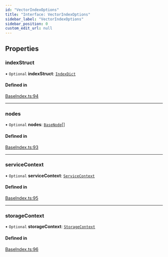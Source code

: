 ```yaml
---
id: "VectorIndexOptions"
title: "Interface: VectorIndexOptions"
sidebar_label: "VectorIndexOptions"
sidebar_position: 0
custom_edit_url: null
---
```


## Properties

### indexStruct

• `Optional` **indexStruct**: [`IndexDict`](../classes/IndexDict.md)

#### Defined in

[BaseIndex.ts:94](https://github.com/run-llama/LlamaIndexTS/blob/e108757/packages/core/src/BaseIndex.ts#L94)

___

### nodes

• `Optional` **nodes**: [`BaseNode`](../classes/BaseNode.md)[]

#### Defined in

[BaseIndex.ts:93](https://github.com/run-llama/LlamaIndexTS/blob/e108757/packages/core/src/BaseIndex.ts#L93)

___

### serviceContext

• `Optional` **serviceContext**: [`ServiceContext`](ServiceContext.md)

#### Defined in

[BaseIndex.ts:95](https://github.com/run-llama/LlamaIndexTS/blob/e108757/packages/core/src/BaseIndex.ts#L95)

___

### storageContext

• `Optional` **storageContext**: [`StorageContext`](StorageContext.md)

#### Defined in

[BaseIndex.ts:96](https://github.com/run-llama/LlamaIndexTS/blob/e108757/packages/core/src/BaseIndex.ts#L96)

